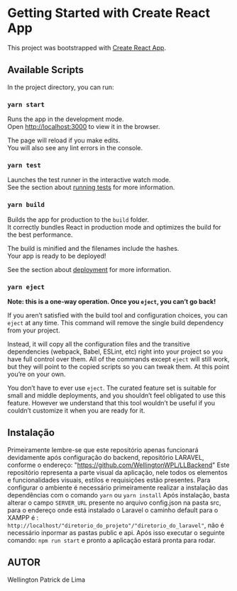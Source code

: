 # Getting Started with Create React App

This project was bootstrapped with [Create React App](https://github.com/facebook/create-react-app).

## Available Scripts

In the project directory, you can run:

### `yarn start`

Runs the app in the development mode.\
Open [http://localhost:3000](http://localhost:3000) to view it in the browser.

The page will reload if you make edits.\
You will also see any lint errors in the console.

### `yarn test`

Launches the test runner in the interactive watch mode.\
See the section about [running tests](https://facebook.github.io/create-react-app/docs/running-tests) for more information.

### `yarn build`

Builds the app for production to the `build` folder.\
It correctly bundles React in production mode and optimizes the build for the best performance.

The build is minified and the filenames include the hashes.\
Your app is ready to be deployed!

See the section about [deployment](https://facebook.github.io/create-react-app/docs/deployment) for more information.

### `yarn eject`

**Note: this is a one-way operation. Once you `eject`, you can’t go back!**

If you aren’t satisfied with the build tool and configuration choices, you can `eject` at any time. This command will remove the single build dependency from your project.

Instead, it will copy all the configuration files and the transitive dependencies (webpack, Babel, ESLint, etc) right into your project so you have full control over them. All of the commands except `eject` will still work, but they will point to the copied scripts so you can tweak them. At this point you’re on your own.

You don’t have to ever use `eject`. The curated feature set is suitable for small and middle deployments, and you shouldn’t feel obligated to use this feature. However we understand that this tool wouldn’t be useful if you couldn’t customize it when you are ready for it.

## Instalação
Primeiramente lembre-se que este repositório apenas funcionará devidamente após configuração do backend, repositório LARAVEL, conforme o endereço:
"https://github.com/WellingtonWPL/LLBackend"
Este repositório representa a parte visual da aplicação, nele todos os elementos e funcionalidades visuais, estilos e requisições estão presentes. Para configurar o ambiente é necessário primeiramente realizar a instalação das dependências com o comando <code>yarn</code> ou <code>yarn install</code>
Após instalação, basta alterar o campo <code>SERVER_URL</code> presente no arquivo config.json na pasta src, para o endereço onde está instalado o Laravel o caminho default para o XAMPP é : 
<code>http://localhost/"diretorio_do_projeto"/"diretorio_do_laravel"</code>, não é necessário inpormar as pastas public e api. Após isso executar o seguinte comando: <code>npm run start</code> e pronto a aplicação estará pronta para rodar.

## AUTOR

Wellington Patrick de Lima
